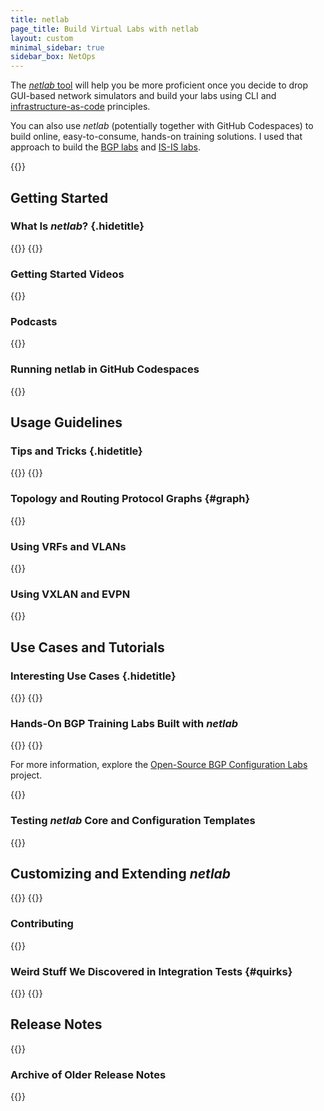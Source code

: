 ```yaml
---
title: netlab
page_title: Build Virtual Labs with netlab
layout: custom
minimal_sidebar: true
sidebar_box: NetOps
---
```

The [_netlab_ tool](https://netsim-tools.readthedocs.io/en/latest/) will help you be more proficient once you decide to drop GUI-based network simulators and build your labs using CLI and [infrastructure-as-code](/series/niac/) principles.

You can also use _netlab_ (potentially together with GitHub Codespaces) to build online, easy-to-consume, hands-on training solutions. I used that approach to build the [BGP labs](https://bgplabs.net/) and [IS-IS labs](https://isis.bgplabs.net/).
<!--more-->

{{<toc>}}

## Getting Started

### What Is _netlab_? {.hidetitle}
{{<plushy confused>}}
{{<series-listing tag="overview" weight="1">}}

### Getting Started Videos

{{<series-listing tag="video" weight="1">}}

### Podcasts

{{<series-listing tag="podcast">}}

### Running netlab in GitHub Codespaces

{{<series-listing tag="codespace">}}

## Usage Guidelines
### Tips and Tricks {.hidetitle}
{{<plushy master>}}
{{<series-listing tag="guidelines" weight="1">}}

### Topology and Routing Protocol Graphs {#graph}
{{<series-listing tag="graph">}}

### Using VRFs and VLANs
{{<series-listing tag="vlan_vrf">}}

### Using VXLAN and EVPN
{{<series-listing tag="vxlan_evpn">}}

## Use Cases and Tutorials
### Interesting Use Cases {.hidetitle}
{{<plushy happy>}}
{{<series-listing tag="use">}}

### Hands-On BGP Training Labs Built with *netlab*
{{<plushy magic>}}
{{<series-listing tag="bgplab">}}

For more information, explore the [Open-Source BGP Configuration Labs](https://bgplabs.net/) project.

{{<series-listing tag="evpn_dg" title="Exploring EVPN Fabric Designs">}}

### Testing _netlab_ Core and Configuration Templates

{{<series-listing tag="testing">}}

## Customizing and Extending *netlab*
{{<plushy master>}}
{{<series-listing tag="extend">}}

### Contributing

{{<series-listing tag="contribute">}}

### Weird Stuff We Discovered in Integration Tests {#quirks}
{{<plushy angry>}} 
{{<series-listing tag="quirks">}}

## Release Notes

{{<series-listing tag="release" reverse="true">}}

### Archive of Older Release Notes

{{<series-listing tag="archive" reverse="true">}}

